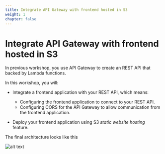 ```yaml
---
title: Integrate API Gateway with frontend hosted in S3
weight: 1
chapter: false
---
```


# Integrate API Gateway with frontend hosted in S3

In previous workshop, you use API Gateway to create an REST API that backed by Lambda functions.

In this workshop, you will:

- Integrate a frontend application with your REST API, which means:

  - Configuring the frontend application to connect to your REST API.
  - Configuring CORS for the API Gateway to allow communication from the frontend application.

- Deploy your frontend application using S3 _static website hosting_ feature.

The final architecture looks like this

![alt text](/images/diagrams/workshop-3--api-gateway--rest-api--event.drawio.svg)

<!-- TODO: add diagram -->
